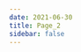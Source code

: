 ```yaml
---
date: 2021-06-30
title: Page_2
sidebar: false
---
```

<script setup>
import Page from "../.vitepress/theme/components/Page.vue";
import { useData } from "vitepress";
const { theme } = useData();
const pageSize = theme.value.pageSize;
const posts = theme.value.posts.slice(3,6)
</script>
<Page :posts="posts" :pageCurrent="2" :pagesNum="2" />